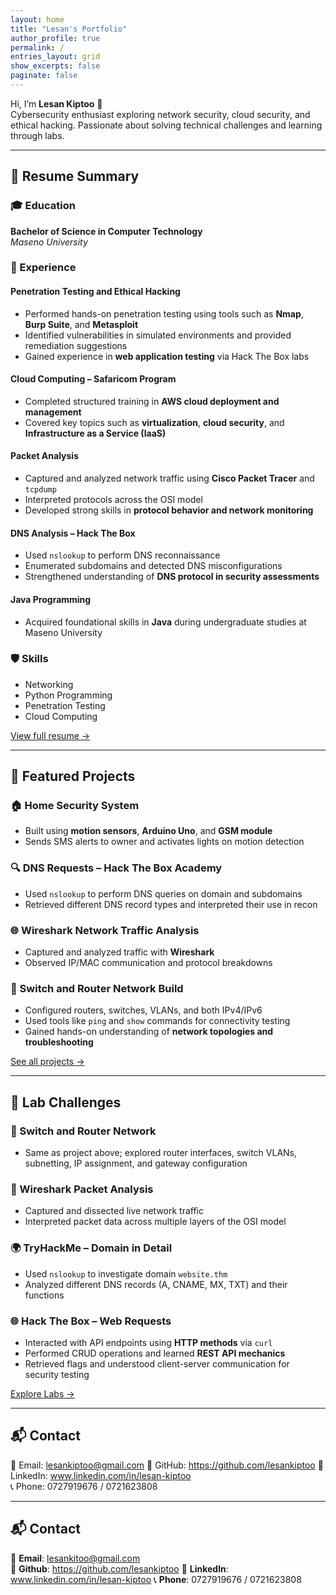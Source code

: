 ```yaml
---
layout: home
title: "Lesan's Portfolio"
author_profile: true
permalink: /
entries_layout: grid
show_excerpts: false
paginate: false
---
```



Hi, I’m **Lesan Kiptoo** 👋  
Cybersecurity enthusiast exploring network security, cloud security, and ethical hacking. Passionate about solving technical challenges and learning through labs.

---

## 📜 Resume Summary

### 🎓 Education

**Bachelor of Science in Computer Technology**  
_Maseno University_

### 💼 Experience

#### Penetration Testing and Ethical Hacking  
- Performed hands-on penetration testing using tools such as **Nmap**, **Burp Suite**, and **Metasploit**  
- Identified vulnerabilities in simulated environments and provided remediation suggestions  
- Gained experience in **web application testing** via Hack The Box labs

#### Cloud Computing – Safaricom Program  
- Completed structured training in **AWS cloud deployment and management**  
- Covered key topics such as **virtualization**, **cloud security**, and **Infrastructure as a Service (IaaS)**

#### Packet Analysis  
- Captured and analyzed network traffic using **Cisco Packet Tracer** and `tcpdump`  
- Interpreted protocols across the OSI model  
- Developed strong skills in **protocol behavior and network monitoring**

#### DNS Analysis – Hack The Box  
- Used `nslookup` to perform DNS reconnaissance  
- Enumerated subdomains and detected DNS misconfigurations  
- Strengthened understanding of **DNS protocol in security assessments**

#### Java Programming  
- Acquired foundational skills in **Java** during undergraduate studies at Maseno University

### 🛡️ Skills

- Networking  
- Python Programming  
- Penetration Testing  
- Cloud Computing

[View full resume →](/resume)

---

## 🔧 Featured Projects

### 🏠 Home Security System  
- Built using **motion sensors**, **Arduino Uno**, and **GSM module**  
- Sends SMS alerts to owner and activates lights on motion detection

### 🔍 DNS Requests – Hack The Box Academy  
- Used `nslookup` to perform DNS queries on domain and subdomains  
- Retrieved different DNS record types and interpreted their use in recon

### 🌐 Wireshark Network Traffic Analysis  
- Captured and analyzed traffic with **Wireshark**  
- Observed IP/MAC communication and protocol breakdowns

### 📶 Switch and Router Network Build  
- Configured routers, switches, VLANs, and both IPv4/IPv6  
- Used tools like `ping` and `show` commands for connectivity testing  
- Gained hands-on understanding of **network topologies and troubleshooting**

[See all projects →](/projects)

---

## 🧪 Lab Challenges

### 🔧 Switch and Router Network  
- Same as project above; explored router interfaces, switch VLANs, subnetting, IP assignment, and gateway configuration

### 🧬 Wireshark Packet Analysis  
- Captured and dissected live network traffic  
- Interpreted packet data across multiple layers of the OSI model

### 🌍 TryHackMe – Domain in Detail  
- Used `nslookup` to investigate domain `website.thm`  
- Analyzed different DNS records (A, CNAME, MX, TXT) and their functions

### 🌐 Hack The Box – Web Requests  
- Interacted with API endpoints using **HTTP methods** via `curl`  
- Performed CRUD operations and learned **REST API mechanics**  
- Retrieved flags and understood client-server communication for security testing

[Explore Labs →](/labs)

---

## 📬 Contact

📧 Email: lesankiptoo@gmail.com 
🔗 GitHub: https://github.com/lesankiptoo
💼 LinkedIn: www.linkedin.com/in/lesan-kiptoo  
📞 Phone: 0727919676 / 0721623808

---


## 📬 Contact

📧 **Email**: lesankitoo@gmail.com  
🔗 **Github**: https://github.com/lesankiptoo
💼 **Linkedln**: www.linkedin.com/in/lesan-kiptoo 
📞 **Phone**: 0727919676 / 0721623808
